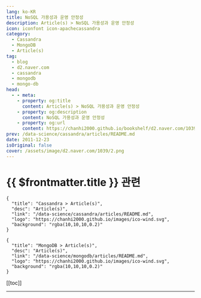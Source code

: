 ```yaml
---
lang: ko-KR
title: NoSQL 가용성과 운영 안정성
description: Article(s) > NoSQL 가용성과 운영 안정성
icon: iconfont icon-apachecassandra
category: 
  - Cassandra
  - MongoDB 
  - Article(s)
tag: 
  - blog
  - d2.naver.com
  - cassandra
  - mongodb
  - mongo-db
head:  
  - - meta:
    - property: og:title
      content: Article(s) > NoSQL 가용성과 운영 안정성
    - property: og:description
      content: NoSQL 가용성과 운영 안정성
    - property: og:url
      content: https://chanhi2000.github.io/bookshelf/d2.naver.com/1039.html
prev: /data-science/cassandra/articles/README.md
date: 2011-12-23
isOriginal: false
cover: /assets/image/d2.naver.com/1039/2.png
---
```


# {{ $frontmatter.title }} 관련

```component VPCard
{
  "title": "Cassandra > Article(s)",
  "desc": "Article(s)",
  "link": "/data-science/cassandra/articles/README.md",
  "logo": "https://chanhi2000.github.io/images/ico-wind.svg",
  "background": "rgba(10,10,10,0.2)"
}
```

```component VPCard
{
  "title": "MongoDB > Article(s)",
  "desc": "Article(s)",
  "link": "/data-science/mongodb/articles/README.md",
  "logo": "https://chanhi2000.github.io/images/ico-wind.svg",
  "background": "rgba(10,10,10,0.2)"
}
```

[[toc]]

---

<SiteInfo
  name="NoSQL 가용성과 운영 안정성 | NAVER D2"
  desc="NoSQL 가용성과 운영 안정성"
  url="https://d2.naver.com/helloworld/1039"
  logo="/assets/image/d2.naver.com/favicon.ico"
  preview="/assets/image/d2.naver.com/1039/2.png"/>

<!-- TODO: 작성 -->
